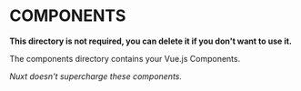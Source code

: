 # COMPONENTS

**This directory is not required, you can delete it if you don't want to use it.**

The components directory contains your Vue.js Components.

_Nuxt doesn't supercharge these components._
